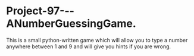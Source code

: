 # Project-97---ANumberGuessingGame.
This is a small python-written game which will allow you to type a number anywhere between 1 and 9 and will give you hints if you are wrong.
